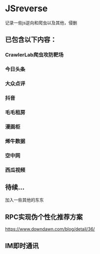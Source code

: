 # JSreverse

记录一些js逆向和爬虫以及其他，侵删

## 已包含以下内容：

### CrawlerLab爬虫攻防靶场

### 今日头条

### 大众点评

### 抖音

### 毛毛租房

### 漫画柜

### 烯牛数据

### 空中网

### 西瓜视频

## 待续...

加入一些其他的东东

## RPC实现伪个性化推荐方案

https://www.downdawn.com/blog/detail/36/

## IM即时通讯

